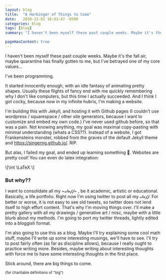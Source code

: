 ```yaml
---
layout: blog 
title:  "A Harbinger of Things to Come"
date:   2020-12-02 16:03:47 -0500
categories: blog
tags: [blog]
summary: "I haven't been myself these past couple weeks. Maybe it's the fall air, maybe quarantine has finally gotten to me, but I've betrayed one of my core values..."

pageHasContent: true
---
```






I haven't been myself these past couple weeks. Maybe it's the fall air, maybe quarantine has finally gotten to me, but I've betrayed one of my core values...

I've been programming.

It started innocently enough, with an idle fantasy of animating pretty shapes. Usually these flights of fancy end with me quickly remembering why I don't like computers, but this time I actually succeeded. And I think I got cocky, because now in my infinite hubris, I'm making a website.

I'm building this with Jekyll, and hosting it with Github pages (I couldn't use wordpress / squarespace / other site generators, because I want to customize and embed my own code.) I've never used github before, so that was a pain. Not knowing anything, my goal was maximal copy-pasting with minimal understanding (whats a CSS??). Instead of a website, I got Frankensteins monster, robbed from the graves of the default Jekyll theme and <a href="https://singerng.github.io/">https://singerng.github.io/</a>. RIP.

But alas, I failed my goal, and ended up learning something 
🤷. Websites are pretty cool! You can even do latex integration:

<p> 
\[\int \LaTeX \]
</p>

### But why??

I want to consolidate all my  ~𝓈𝓉𝓊𝒻𝒻~ , be it academic, artistic or educational. Basically, a life portfolio. Right now I'm using twitter to post all my 𝓈𝓉𝓊𝒻𝒻.  For better or worse, it is not easy to see old tweets, so twitter does not lend itself to high effort content. That's why I'm moving things over. I'll make a pretty gallery with all my drawings / generative art / misc, maybe with a little blurb about my methods. I'm going to port my twitter threads, lightly edited into a bloggish format.

I'm also going to use this as a blog. Maybe I'll try explaining some cool math stuff, maybe I'll write up some interesting musings, we'll have to see. I'll try to post fairly often (as far as discipline allows), because I really ought to practice writing more. Besides, maybe writing about interesting thoughts with force me to have some interesting thoughts in the first place.

Stick around, there are big things to come.

<sub>(for charitable definitions of "big")</sub>


